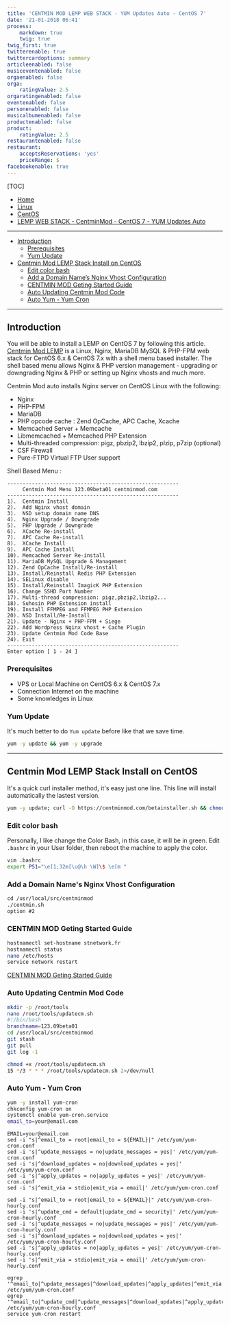 ```yaml
---
title: 'CENTMIN MOD LEMP WEB STACK - YUM Updates Auto - CentOS 7'
date: '21-01-2018 06:41'
process:
    markdown: true
    twig: true
twig_first: true
twitterenable: true
twittercardoptions: summary
articleenabled: false
musiceventenabled: false
orgaenabled: false
orga:
    ratingValue: 2.5
orgaratingenabled: false
eventenabled: false
personenabled: false
musicalbumenabled: false
productenabled: false
product:
    ratingValue: 2.5
restaurantenabled: false
restaurant:
    acceptsReservations: 'yes'
    priceRange: $
facebookenable: true
---
```


[TOC]

<nav class="breadcrumb is-medium" aria-label="breadcrumbs">
  <ul>
    <li><a href="/"><span class="icon is-small"><i class="fa fa-home"></i></span>Home<span></span></a></li>
    <li><a href="/linux"><span class="icon is-small"><i class="fa fa-linux"></i></span><span>Linux</span></a></li>
    <li><a href="/linux/centos"></i></span><span>CentOS</span></a></li>
    <li><a href="#"></i></span><span>LEMP WEB STACK - CentminMod - CentOS 7 - YUM Updates Auto</span></a></li>
  </ul>
</nav>

---

* [Introduction](/linux/centos/centmin-mod-lemp-web-stack-yum-updates-auto-centos-7#introduction)
	* [Prerequisites](/linux/centos/centmin-mod-lemp-web-stack-yum-updates-auto-centos-7#prerequisites)
	* [Yum Update](/linux/centos/centmin-mod-lemp-web-stack-yum-updates-auto-centos-7#yum-update)
* [Centmin Mod LEMP Stack Install on CentOS](/linux/centos/centmin-mod-lemp-web-stack-yum-updates-auto-centos-7#centmin-mod-lemp-stack-install-on-centos)
	* [Edit color bash](/linux/centos/centmin-mod-lemp-web-stack-yum-updates-auto-centos-7#edit-color-bash)
	* [Add a Domain Name’s Nginx Vhost Configuration](/linux/centos/centmin-mod-lemp-web-stack-yum-updates-auto-centos-7#add-a-domain-names-nginx-vhost-configuration)
	* [CENTMIN MOD Geting Started Guide](/linux/centos/centmin-mod-lemp-web-stack-yum-updates-auto-centos-7#centmin-mod-geting-started-guide)
	* [Auto Updating Centmin Mod Code](/linux/centos/centmin-mod-lemp-web-stack-yum-updates-auto-centos-7#auto-updating-centmin-mod-code)
	* [Auto Yum - Yum Cron](/linux/centos/centmin-mod-lemp-web-stack-yum-updates-auto-centos-7#auto-yum-yum-cron)

----

## Introduction

You will be able to install a LEMP on CentOS 7 by following this article.
[Centmin Mod LEMP](http://centminmod.com/) is a Linux, Nginx, MariaDB MySQL & PHP-FPM web stack for CentOS 6.x & CentOS 7.x with a shell menu based installer. The shell based menu allows Nginx & PHP version management - upgrading or downgrading Nginx & PHP or setting up Nginx vhosts and much more.

Centmin Mod auto installs Nginx server on CentOS Linux with the following:

* Nginx
* PHP-FPM
* MariaDB
* PHP opcode cache : Zend OpCache, APC Cache, Xcache
* Memcached Server + Memcache
* Libmemcached + Memcached PHP Extension
* Multi-threaded compression: pigz, pbzip2, lbzip2, plzip, p7zip (optional)
* CSF Firewall
* Pure-FTPD Virtual FTP User support

Shell Based Menu :

```
--------------------------------------------------------
     Centmin Mod Menu 123.09beta01 centminmod.com
--------------------------------------------------------
1).  Centmin Install
2).  Add Nginx vhost domain
3).  NSD setup domain name DNS
4).  Nginx Upgrade / Downgrade
5).  PHP Upgrade / Downgrade
6).  XCache Re-install
7).  APC Cache Re-install
8).  XCache Install
9).  APC Cache Install
10). Memcached Server Re-install
11). MariaDB MySQL Upgrade & Management
12). Zend OpCache Install/Re-install
13). Install/Reinstall Redis PHP Extension
14). SELinux disable
15). Install/Reinstall ImagicK PHP Extension
16). Change SSHD Port Number
17). Multi-thread compression: pigz,pbzip2,lbzip2...
18). Suhosin PHP Extension install
19). Install FFMPEG and FFMPEG PHP Extension
20). NSD Install/Re-Install
21). Update - Nginx + PHP-FPM + Siege
22). Add Wordpress Nginx vhost + Cache Plugin
23). Update Centmin Mod Code Base
24). Exit
--------------------------------------------------------
Enter option [ 1 - 24 ]
```

### Prerequisites
* VPS or Local Machine on CentOS 6.x & CentOS 7.x
* Connection Internet on the machine
* Some knowledges in Linux


###  Yum Update

It's much better to do `Yum update` before like that we save time.

``` sh
yum -y update && yum -y upgrade
```

----

## Centmin Mod LEMP Stack Install on CentOS

It's a quick curl installer method, it's easy just one line. This line will install automatically the lastest version.

``` bash
yum -y update; curl -O https://centminmod.com/betainstaller.sh && chmod 0700 betainstaller.sh && bash betainstaller.sh
```

### Edit color bash

Personally, I like change the Color Bash, in this case, it will be in green. Edit `.bashrc` in your User folder, then reboot the machine to apply the color.

``` bash
vim .bashrc
export PS1="\e[1;32m[\u@\h \W]\$ \e[m "
```

### Add a Domain Name's Nginx Vhost Configuration

``` apache
cd /usr/local/src/centminmod
./centmin.sh
option #2
```

### CENTMIN MOD Geting Started Guide

``` bash
hostnamectl set-hostname stnetwork.fr
hostnamectl status
nano /etc/hosts
service network restart
```

[CENTMIN MOD Geting Started Guide]: https://centminmod.com/getstarted.html
[CENTMIN MOD Geting Started Guide][]


### Auto Updating Centmin Mod Code

``` bash
mkdir -p /root/tools
nano /root/tools/updatecm.sh
#!/bin/bash
branchname=123.09beta01
cd /usr/local/src/centminmod
git stash
git pull
git log -1
```

``` bash
chmod +x /root/tools/updatecm.sh
15 */3 * * * /root/tools/updatecm.sh 2>/dev/null
```


### Auto Yum - Yum Cron

``` bash
yum -y install yum-cron
chkconfig yum-cron on
systemctl enable yum-cron.service
email_to=your@email.com
```

```
EMAIL=your@email.com
sed -i "s|^email_to = root|email_to = ${EMAIL}|" /etc/yum/yum-cron.conf
sed -i 's|^update_messages = no|update_messages = yes|' /etc/yum/yum-cron.conf
sed -i 's|^download_updates = no|download_updates = yes|' /etc/yum/yum-cron.conf
sed -i 's|^apply_updates = no|apply_updates = yes|' /etc/yum/yum-cron.conf
sed -i 's|^emit_via = stdio|emit_via = email|' /etc/yum/yum-cron.conf

sed -i "s|^email_to = root|email_to = ${EMAIL}|" /etc/yum/yum-cron-hourly.conf
sed -i 's|^update_cmd = default|update_cmd = security|' /etc/yum/yum-cron-hourly.conf
sed -i 's|^update_messages = no|update_messages = yes|' /etc/yum/yum-cron-hourly.conf
sed -i 's|^download_updates = no|download_updates = yes|' /etc/yum/yum-cron-hourly.conf
sed -i 's|^apply_updates = no|apply_updates = yes|' /etc/yum/yum-cron-hourly.conf
sed -i 's|^emit_via = stdio|emit_via = email|' /etc/yum/yum-cron-hourly.conf   

egrep '^email_to|^update_messages|^download_updates|^apply_updates|^emit_via' /etc/yum/yum-cron.conf
egrep '^email_to|^update_cmd|^update_messages|^download_updates|^apply_updates|^emit_via' /etc/yum/yum-cron-hourly.conf
service yum-cron restart
```

